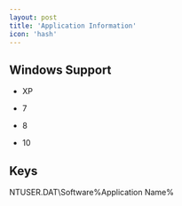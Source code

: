 ```yaml
---
layout: post
title: 'Application Information'
icon: 'hash'
---
```


## Windows Support

- XP

- 7

- 8

- 10



## Keys

NTUSER.DAT\Software\%Application Name%

